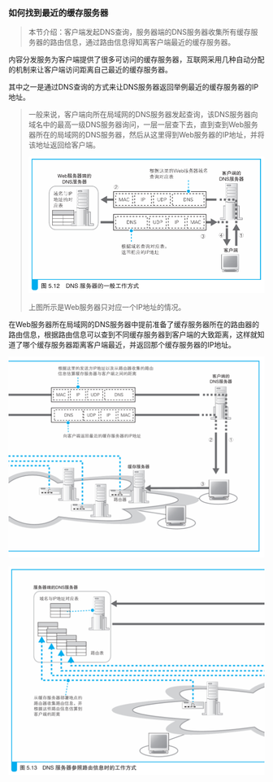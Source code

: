 ### 如何找到最近的缓存服务器

> 本节介绍：客户端发起DNS查询，服务器端的DNS服务器收集所有缓存服务器的路由信息，通过路由信息得知离客户端最近的缓存服务器。

内容分发服务为客户端提供了很多可访问的缓存服务器，互联网采用几种自动分配的机制来让客户端访问距离自己最近的缓存服务器。

其中之一是通过DNS查询的方式来让DNS服务器返回举例最近的缓存服务器的IP地址。

> 一般来说，客户端向所在局域网的DNS服务器发起查询，该DNS服务器向域名中的最高一级DNS服务器询问，一层一层查下去，直到查到Web服务器所在的局域网的DNS服务器，然后从这里得到Web服务器的IP地址，并将该地址返回给客户端。
>
> ![DNS查询](img/20.png)
>
> 上图所示是Web服务器只对应一个IP地址的情况。

在Web服务器所在局域网的DNS服务器中提前准备了缓存服务器所在的路由器的路由信息，根据路由信息可以查到不同缓存服务器到客户端的大致距离，这样就知道了哪个缓存服务器距离客户端最近，并返回那个缓存服务器的IP地址。

![DNS查询](img/21.png)

![DNS查询](img/22.png)
